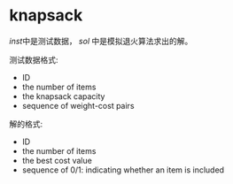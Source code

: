 knapsack
========

*inst*中是测试数据， *sol* 中是模拟退火算法求出的解。

测试数据格式:
* ID
* the number of items
* the knapsack capacity
* sequence of weight-cost pairs

解的格式:
* ID
* the number of items
* the best cost value
* sequence of 0/1: indicating whether an item is included 
